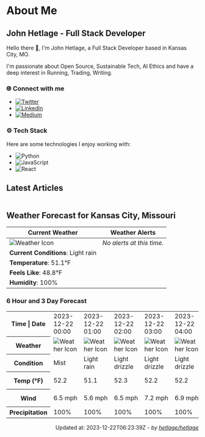 # About Me

## John Hetlage - Full Stack Developer

Hello there 👋, I'm John Hetlage, a Full Stack Developer based in Kansas City, MO. 

I'm passionate about Open Source, Sustainable Tech, AI Ethics and have a deep interest in Running, Trading, Writing.

### 🌐 Connect with me
- [![Twitter](https://img.shields.io/badge/Twitter-1DA1F2?style=for-the-badge&logo=twitter&logoColor=white)](https://twitter.com/j_hetlage)
- [![LinkedIn](https://img.shields.io/badge/LinkedIn-0077B5?style=for-the-badge&logo=linkedin&logoColor=white)](https://linkedin.com/in/john-hetlage)
- [![Medium](https://img.shields.io/badge/Medium-12100E?style=for-the-badge&logo=medium&logoColor=white)](https://medium.com/@jhetlage)

### ⚙️ Tech Stack
Here are some technologies I enjoy working with:
- ![Python](https://img.shields.io/badge/-Python-05122A?style=flat&logo=Python)
- ![JavaScript](https://img.shields.io/badge/-JavaScript-05122A?style=flat&logo=JavaScript)
- ![React](https://img.shields.io/badge/-React-05122A?style=flat&logo=React)


## Latest Articles

<table>
  <tbody></tbody>
</table>


## Weather Forecast for Kansas City, Missouri

| **Current Weather** | **Weather Alerts** |
|---------------------|--------------------|
| ![Weather Icon](https://cdn.weatherapi.com/weather/64x64/night/296.png) |  _No alerts at this time._  |
| **Current Conditions**: Light rain |  | 
| **Temperature**: 51.1°F |  |
| **Feels Like**: 48.8°F |  |
| **Humidity**: 100% | |

### 6 Hour and 3 Day Forecast

<table>
  <tbody>  
    <tr><th>Time | Date</th><td>2023-12-22 00:00</td><td>2023-12-22 01:00</td><td>2023-12-22 02:00</td><td>2023-12-22 03:00</td><td>2023-12-22 04:00</td><td>2023-12-22 05:00</td><td>2023-12-22</td><td>2023-12-23</td><td>2023-12-24</td></tr>
    <tr><th>Weather</th><td><img src="https://cdn.weatherapi.com/weather/64x64/night/143.png" alt="Weather Icon"></td><td><img src="https://cdn.weatherapi.com/weather/64x64/night/296.png" alt="Weather Icon"></td><td><img src="https://cdn.weatherapi.com/weather/64x64/night/266.png" alt="Weather Icon"></td><td><img src="https://cdn.weatherapi.com/weather/64x64/night/266.png" alt="Weather Icon"></td><td><img src="https://cdn.weatherapi.com/weather/64x64/night/266.png" alt="Weather Icon"></td><td><img src="https://cdn.weatherapi.com/weather/64x64/night/296.png" alt="Weather Icon"></td>
    <td><img src="https://cdn.weatherapi.com/weather/64x64/day/302.png" alt="Weather Icons"</td><td><img src="https://cdn.weatherapi.com/weather/64x64/day/122.png" alt="Weather Icons"</td><td><img src="https://cdn.weatherapi.com/weather/64x64/day/302.png" alt="Weather Icons"</td></tr>
    <tr><th>Condition</th><td>Mist</td><td>Light rain</td><td>Light drizzle</td><td>Light drizzle</td><td>Light drizzle</td><td>Light rain</td>
    <td>Moderate rain</td><td>Overcast</td><td>Moderate rain</td></tr>
    <tr><th>Temp (°F)</th><td>52.2</td><td>51.1</td><td>52.3</td><td>52.2</td><td>52.2</td><td>52.3</td>
    <td>58.0° / 51.1°F</td><td>61.3° / 46.8°F</td><td>57.7° / 43.7°F</td></tr>
    <tr><th>Wind</th><td>6.5 mph</td><td>5.6 mph</td><td>6.5 mph</td><td>7.2 mph</td><td>6.9 mph</td><td>7.4 mph</td>
    <td>10.5 mph</td><td>15.2 mph</td><td>17.9 mph</td></tr>
    <tr><th>Precipitation</th><td>100%</td><td>100%</td><td>100%</td><td>100%</td><td>100%</td><td>100%</td>
    <td>96%</td><td>0%</td><td>88%</td></tr>
  </tbody>
</table>

<div align="right">

Updated at: 2023-12-22T06:23:39Z - *by [hetlage/hetlage](https://github.com/hetlage/hetlage)*

</div>

